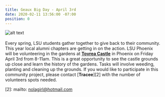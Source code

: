 ```yaml
---
title: Geaux Big Day - April 3rd
date: 2020-02-11 13:56:00 -07:00
position: 0
---
```


![alt text](https://lsu-phoenix-alumni.github.io/assets/img/TovreaCastle.jpg)  
<br>
Every spring, LSU students gather together to give back to their community. This year local alumni chapters are getting in on the action. LSU Phoenix will be volunteering in the gardens at [**Tovrea Castle**][1] in Phoenix on Friday April 3rd from 8-11am. This is a great opportunity to see the castle grounds up close and learn the history of the gardens. Tasks will involve weeding, planting and cleaning up the grounds. If you would like to participate in this community project, please contact [**Tracee**][2] with the number of volunteers spots needed. 

[1]: https://tovreacastletours.com/
[2]: mailto: nolagirl@hotmail.com